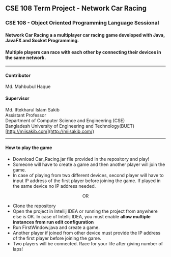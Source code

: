 ## CSE 108 Term Project - Network Car Racing

### CSE 108 - Object Oriented Programming Language Sessional
#### Network Car Racing a a multiplayer car racing game developed with Java, JavaFX and Socket Programming.
#### Multiple players can race with each other by connecting their devices in the same network.
***
#### Contributor
Md. Mahbubul Haque

#### Supervisor
Md. Iftekharul Islam Sakib\
Assistant Professor\
Department of Computer Science and Engineering (CSE)\
Bangladesh University of Engineering and Technology(BUET)\
[http://miisakib.com](http://miisakib.com/)
***
#### How to play the game

* Download Car_Racing.jar file provided in the repository and play!
* Someone will have to create a game and then another player will join the game.
* In case of playing from two different devices, second player will have to input IP address of the first
player before joining the game. If played in the same device no IP address needed.

<p align="center"> OR </p>

* Clone the repository
* Open the project in Intellij IDEA or running the project from anywhere else is OK. In case of Intellij IDEA, you must enable <b>allow multiple instances from run edit configuration </b>
* Run FirstWindow.java and create a game.
* Another player if joined from other device must provide the IP address of the first player before joining the game.
* Two players will be connected. Race for your life after giving number of laps!
